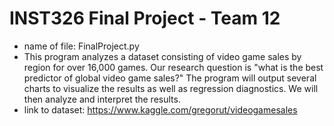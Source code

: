 # INST326 Final Project - Team 12
 
- name of file: FinalProject.py
- This program analyzes a dataset consisting of video game sales by region for over 16,000 games. Our research question is "what is the best predictor of global video game sales?" The program will output several charts to visualize the results as well as regression diagnostics. We will then analyze and interpret the results.
- link to dataset: https://www.kaggle.com/gregorut/videogamesales
